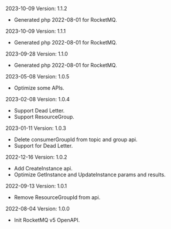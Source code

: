 2023-10-09 Version: 1.1.2
- Generated php 2022-08-01 for RocketMQ.

2023-10-09 Version: 1.1.1
- Generated php 2022-08-01 for RocketMQ.

2023-09-28 Version: 1.1.0
- Generated php 2022-08-01 for RocketMQ.

2023-05-08 Version: 1.0.5
- Optimize some APIs.

2023-02-08 Version: 1.0.4
- Support Dead Letter.
- Support ResourceGroup.

2023-01-11 Version: 1.0.3
- Delete consumerGroupId from topic and group api.
- Support for Dead Letter.

2022-12-16 Version: 1.0.2
- Add CreateInstance api.
- Optimize GetInstance and UpdateInstance params and results.

2022-09-13 Version: 1.0.1
- Remove ResourceGroupId from api.

2022-08-04 Version: 1.0.0
- Init RocketMQ v5 OpenAPI.

